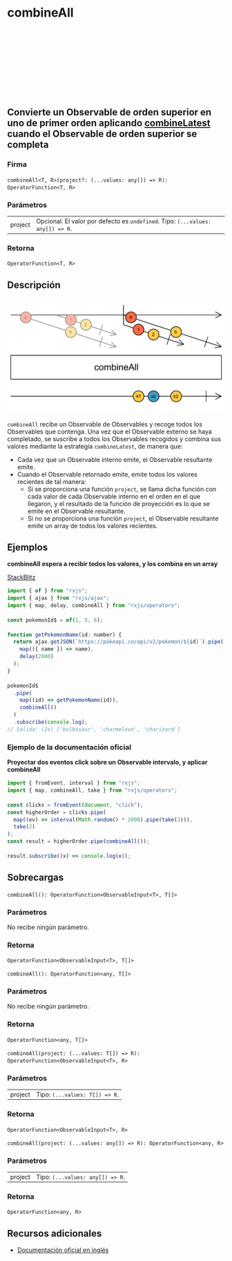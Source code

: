 <div class="page-heading">

# combineAll

<a target="_blank" href="https://github.com/ReactiveX/rxjs/blob/master/src/internal/operators/combineAll.ts">
<svg>
  <use xlink:href="/assets/icons/github.svg#github"></use>
</svg>
</a>
</div>

<h2 class="subtitle">Convierte un Observable de orden superior en uno de primer orden aplicando <a href="/operators/combination/combineLatest">combineLatest</a> cuando el Observable de orden superior se completa</h2>

### Firma

`combineAll<T, R>(project?: (...values: any[]) => R): OperatorFunction<T, R>`

### Parámetros

<table>
<tr><td>project</td><td>Opcional. El valor por defecto es <code>undefined</code>.
Tipo: <code>(...values: any[]) => R</code>.</td></tr>
</table>

### Retorna

`OperatorFunction<T, R>`

## Descripción

<img src="assets/images/marble-diagrams/join-creation/combineAll.png" alt="Diagrama de canicas del operador combineAll">

`combineAll` recibe un Observable de Observables y recoge todos los Observables que contenga. Una vez que el Observable externo se haya completado, se suscribe a todos los Observables recogidos y combina sus valores mediante la estrategía `combineLatest`, de manera que:

- Cada vez que un Observable interno emite, el Observable resultante emite.
- Cuando el Observable retornado emite, emite todos los valores recientes de tal manera:
  - Si se proporciona una función `project`, se llama dicha función con cada valor de cada Observable interno en el orden en el que llegaron, y el resultado de la función de proyección es lo que se emite en el Observable resultante.
  - Si no se proporciona una función `project`, el Observable resultante emite un array de todos los valores recientes.

## Ejemplos

**combineAll espera a recibir todos los valores, y los combina en un array**

<a target="_blank" href="https://stackblitz.com/edit/rxjs-combineall-1?file=index.ts">StackBlitz</a>

```javascript
import { of } from "rxjs";
import { ajax } from "rxjs/ajax";
import { map, delay, combineAll } from "rxjs/operators";

const pokemonId$ = of(1, 5, 6);

function getPokemonName(id: number) {
  return ajax.getJSON(`https://pokeapi.co/api/v2/pokemon/${id}`).pipe(
    map(({ name }) => name),
    delay(2000)
  );
}

pokemonId$
  .pipe(
    map((id) => getPokemonName(id)),
    combineAll()
  )
  .subscribe(console.log);
// Salida: (2s) ['bulbasaur', 'charmeleon', 'charizard']
```

### Ejemplo de la documentación oficial

**Proyectar dos eventos click sobre un Observable intervalo, y aplicar combineAll**

```javascript
import { fromEvent, interval } from "rxjs";
import { map, combineAll, take } from "rxjs/operators";

const clicks = fromEvent(document, "click");
const higherOrder = clicks.pipe(
  map((ev) => interval(Math.random() * 2000).pipe(take(3))),
  take(2)
);
const result = higherOrder.pipe(combineAll());

result.subscribe((x) => console.log(x));
```

## Sobrecargas

`combineAll(): OperatorFunction<ObservableInput<T>, T[]>`

### Parámetros

No recibe ningún parámetro.

### Retorna

`OperatorFunction<ObservableInput<T>, T[]>`

`combineAll(): OperatorFunction<any, T[]>`

### Parámetros

No recibe ningún parámetro.

### Retorna

`OperatorFunction<any, T[]>`

`combineAll(project: (...values: T[]) => R): OperatorFunction<ObservableInput<T>, R>`

### Parámetros

<table>
<tr><td>project</td><td>Tipo: <code>(...values: T[]) => R</code>.</td></tr>
</table>

### Retorna

`OperatorFunction<ObservableInput<T>, R>`

`combineAll(project: (...values: any[]) => R): OperatorFunction<any, R>`

### Parámetros

<table>
<tr><td>project</td><td>Tipo: <code>(...values: any[]) => R</code>.</td></tr>
</table>

### Retorna

`OperatorFunction<any, R>`

## Recursos adicionales

- [Documentación oficial en inglés](https://rxjs-dev.firebaseapp.com/api/operators/combineAll)
